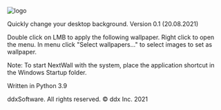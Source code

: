 ![logo](https://user-images.githubusercontent.com/70449559/138293516-8b1b0d61-ccf0-4fbf-bf00-57151ec21ab5.jpg)

Quickly change your desktop background.
Version 0.1 (20.08.2021)

Double click on LMB to apply the following wallpaper.
Right click to open the menu.
In menu click "Select wallpapers..." to select images to set as wallpaper. 

Note:
To start NextWall with the system, place the application shortcut in the Windows Startup folder.

Written in Python 3.9

ddxSoftware. All rights reserved.
© ddx Inc. 2021
